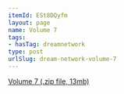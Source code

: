 ```yaml
---
itemId: ESt8DQyfm
layout: page
name: Volume 7
tags:
- hasTag: dreamnetwork
type: post
urlSlug: dream-network-volume-7
---
```

<a href="files/Volume_7.zip" download>Volume 7 (.zip file, 13mb)</a>